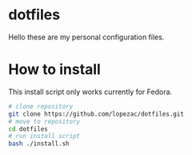 # dotfiles

Hello these are my personal configuration files.

# How to install
This install script only works currently for Fedora.
```bash
# clone repository
git clone https://github.com/lopezac/dotfiles.git
# move to repository
cd dotfiles
# run install script
bash ./install.sh
```
